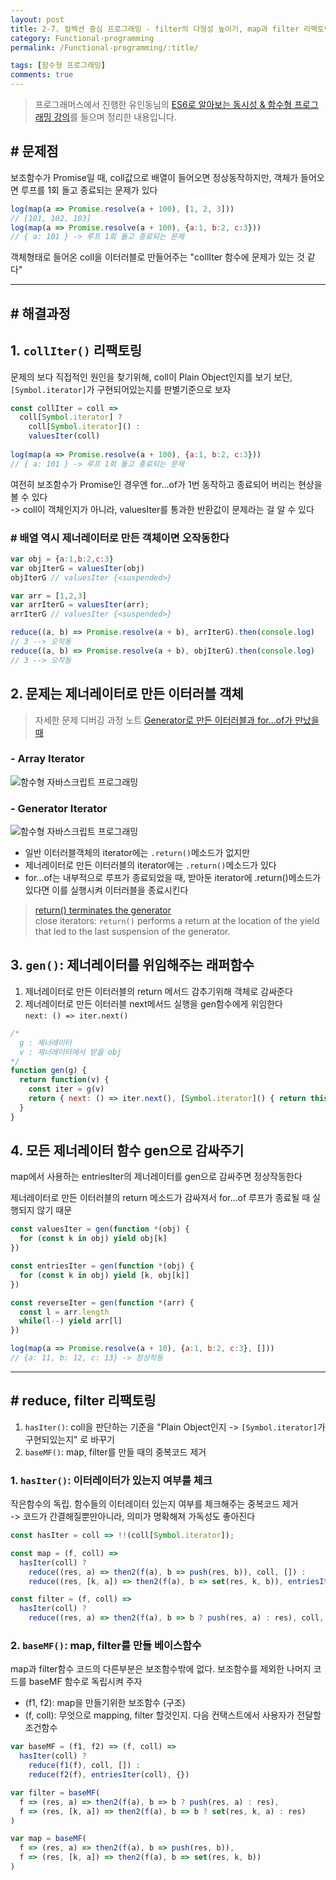 ```yaml
---
layout: post
title: 2-7. 컬렉션 중심 프로그래밍 - filter의 다형성 높이기, map과 filter 리팩토링, gen 함수
category: Functional-programming
permalink: /Functional-programming/:title/

tags: [함수형 프로그래밍]
comments: true
---
```


>프로그래머스에서 진행한 유인동님의 [ES6로 알아보는 동시성 & 함수형 프로그래밍 강의](https://programmers.co.kr/learn/courses/3409)를 들으며 정리한 내용입니다.

## # 문제점

보조함수가 Promise일 때, coll값으로 배열이 들어오면 정상동작하지만, 객체가 들어오면 루프를 1회 돌고 종료되는 문제가 있다

```js
log(map(a => Promise.resolve(a + 100), [1, 2, 3]))
// [101, 102, 103]
log(map(a => Promise.resolve(a + 100), {a:1, b:2, c:3}))
// { a: 101 } -> 루프 1회 돌고 종료되는 문제
```

객체형태로 들어온 coll을 이터러블로 만들어주는 "collIter 함수에 문제가 있는 것 같다"

---

## # 해결과정

## 1. `collIter()` 리팩토링
문제의 보다 직접적인 원인을 찾기위해, coll이 Plain Object인지를 보기 보단, `[Symbol.iterator]`가 구현되어있는지를 판별기준으로 보자

```js
const collIter = coll =>
  coll[Symbol.iterator] ?
    coll[Symbol.iterator]() : 
    valuesIter(coll)
    
log(map(a => Promise.resolve(a + 100), {a:1, b:2, c:3}))
// { a: 101 } -> 루프 1회 돌고 종료되는 문제
```
여전히 보조함수가 Promise인 경우엔 for...of가 1번 동작하고 종료되어 버리는 현상을 볼 수 있다  
-> coll이 객체인지가 아니라, valuesIter를 통과한 반환값이 문제라는 걸 알 수 있다

### # 배열 역시 제너레이터로 만든 객체이면 오작동한다

```js
var obj = {a:1,b:2,c:3}
var objIterG = valuesIter(obj)
objIterG // valuesIter {<suspended>}

var arr = [1,2,3]
var arrIterG = valuesIter(arr);
arrIterG // valuesIter {<suspended>}

reduce((a, b) => Promise.resolve(a + b), arrIterG).then(console.log) 
// 3 --> 오작동
reduce((a, b) => Promise.resolve(a + b), objIterG).then(console.log)
// 3 --> 오작동
```

## 2. 문제는 제너레이터로 만든 이터러블 객체

> 자세한 문제 디버깅 과정 노트 [Generator로 만든 이터러블과 for...of가 만났을 때](http://underbleu.com/Functional-programming/generator-return/)

### - Array Iterator
![함수형 자바스크립트 프로그래밍]({{site.baseurl}}/img/array-iterator.png)

### - Generator Iterator
![함수형 자바스크립트 프로그래밍]({{site.baseurl}}/img/generator-iterator.png)

* 일반 이터러블객체의 iterator에는 `.return()`메소드가 없지만
* 제너레이터로 만든 이터러블의 iterator에는 `.return()`메소드가 있다
* for...of는 내부적으로 루프가 종료되었을 때, 받아둔 iterator에 .return()메소드가 있다면 이를 실행시켜 이터러블을 종료시킨다

>[return() terminates the generator](http://exploringjs.com/es6/ch_generators.html#_return-terminates-the-generator)  
>close iterators: `return()` performs a return at the location of the yield that led to the last suspension of the generator.


## 3. `gen()`: 제너레이터를 위임해주는 래퍼함수

1. 제너레이터로 만든 이터러블의 return 메서드 감추기위해 객체로 감싸준다
2. 제너레이터로 만든 이터러블 next메서드 실행을 gen함수에게 위임한다  
`next: () => iter.next()`

```js
/*
  g : 제너레이터
  v : 제너레이터에서 받을 obj
*/
function gen(g) {
  return function(v) {
    const iter = g(v)
    return { next: () => iter.next(), [Symbol.iterator]() { return this } }
  }
}
```

## 4. 모든 제너레이터 함수 gen으로 감싸주기

map에서 사용하는 entriesIter의 제너레이터를 gen으로 감싸주면 정상작동한다  

제너레이터로 만든 이터러블의 return 메소드가 감싸져서 for...of 루프가 종료될 때 실행되지 않기 때문

```js
const valuesIter = gen(function *(obj) {
  for (const k in obj) yield obj[k]
})

const entriesIter = gen(function *(obj) {
  for (const k in obj) yield [k, obj[k]]
})

const reverseIter = gen(function *(arr) {
  const l = arr.length
  while(l--) yield arr[l]
})

log(map(a => Promise.resolve(a + 10), {a:1, b:2, c:3}, [])) 
// {a: 11, b: 12, c: 13} -> 정상작동
```

---

## # reduce, filter 리팩토링

1. `hasIter()`: coll을 판단하는 기준을 "Plain Object인지 -> `[Symbol.iterator]`가 구현되있는지" 로 바꾸기
2. `baseMF()`: map, filter를 만들 때의 중복코드 제거

### 1. `hasIter()`: 이터레이터가 있는지 여부를 체크
작은함수의 독립. 함수들의 이터레이터 있는지 여부를 체크해주는 중복코드 제거  
-> 코드가 간결해질뿐만아니라, 의미가 명확해져 가독성도 좋아진다

```js
const hasIter = coll => !!(coll[Symbol.iterator]);

const map = (f, coll) => 
  hasIter(coll) ?
    reduce((res, a) => then2(f(a), b => push(res, b)), coll, []) :
    reduce((res, [k, a]) => then2(f(a), b => set(res, k, b)), entriesIter(coll), {})

const filter = (f, coll) =>
  hasIter(coll) ?
    reduce((res, a) => then2(f(a), b => b ? push(res, a) : res), coll, []) :
```

### 2. `baseMF()`: map, filter를 만들 베이스함수
map과 filter함수 코드의 다른부분은 보조함수밖에 없다. 보조함수를 제외한 나머지 코드를 baseMF 함수로 독립시켜 주자

* (f1, f2): map을 만들기위한 보조함수 (구조)
* (f, coll): 무엇으로 mapping, filter 할것인지. 다음 컨택스트에서 사용자가 전달할 조건함수

```js
var baseMF = (f1, f2) => (f, coll) =>
  hasIter(coll) ?
    reduce(f1(f), coll, []) :
    reduce(f2(f), entriesIter(coll), {})

var filter = baseMF(
  f => (res, a) => then2(f(a), b => b ? push(res, a) : res),
  f => (res, [k, a]) => then2(f(a), b => b ? set(res, k, a) : res)
)

var map = baseMF(
  f => (res, a) => then2(f(a), b => push(res, b)),
  f => (res, [k, a]) => then2(f(a), b => set(res, k, b))
)
```